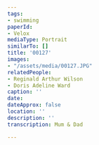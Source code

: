 ```yaml
---
tags:
- swimming
paperId:
- Velox
mediaType: Portrait
similarTo: []
title: '00127'
images:
- "/assets/media/00127.JPG"
relatedPeople:
- Reginald Arthur Wilson
- Doris Adeline Ward
caption: ''
date: 
dateApprox: false
location: ''
description: ''
transcription: Mum & Dad

---
```

